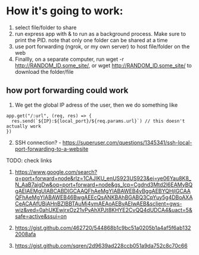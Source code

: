 # How it's going to work:
1. select file/folder to share
3. run express app with & to run as a background process. Make sure to print the PID. note that only one folder can be shared at a time
4. use port forwarding (ngrok, or my own server) to host file/folder on the web
5. Finallly, on a separate computer, run wget -r http://RANDOM_ID.some_site/, or wget http://RANDOM_ID.some_site/ to download the folder/file

## how port forwarding could work

1. We get the global IP adress of the user, then we do something like 
```
app.get("/:url", (req, res) => {
  res.send(`${IP}:${local_port}/${req.params.url}`) // this doesn't actually work
})
```

2. SSH connection? - https://superuser.com/questions/1345341/ssh-local-port-forwarding-to-a-website

TODO:
check links

1. https://www.google.com/search?q=port+forward+node&rlz=1CAJIKU_enUS923US923&ei=ye06Yau8K8_N_AaB7aigDw&oq=port+forward+node&gs_lcp=Cgdnd3Mtd2l6EAMyBQgAEIAEMgUIABCABDIGCAAQFhAeMgYIABAWEB4yBggAEBYQHjIGCAAQFhAeMgYIABAWEB46BwgAEEcQsANKBAhBGABQ3CpYuy5g4DBoAXACeACAAfUBiAHnBZIBBTAuMi4ymAEAoAEByAEIwAEB&sclient=gws-wiz&ved=0ahUKEwjrxOz21vPyAhXPJt8KHYE2CvQQ4dUDCA4&uact=5&safe=active&ssui=on

2. https://gist.github.com/462720/544868b1c9bc51a0205b1a4af5f6ab1322008afa

3. https://gist.github.com/sqren/2d9639ad228ccb051a9da752c8c70c66
